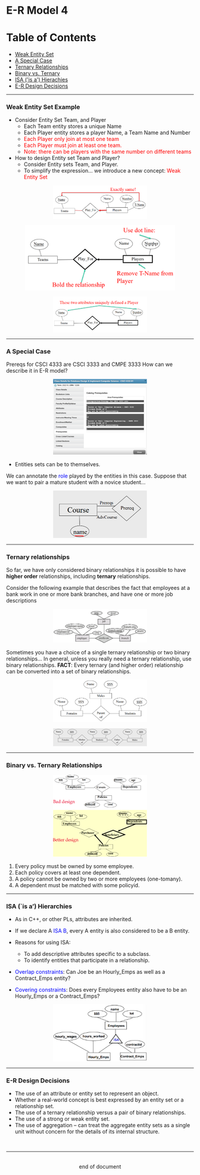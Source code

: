 # E-R Model 4
# Table of Contents
- [Weak Entity Set](#weak-entity-set-example)
- [A Special Case](#a-special-case)
- [Ternary Relationships](#ternary-relationships)
- [Binary vs. Ternary](#binary-vs-ternary-relationships)
- [ISA ('is a') Hierachies](#isa-is-a-hierarchies)
- [E-R Design Decisions](#e-r-design-decisions)
---
### Weak Entity Set Example
- Consider Entity Set Team, and Player
    - Each Team entity stores a unique Name
    - Each Player entity stores a player Name, a Team Name and Number
    - <span style="color:red">Each Player only join at most one team</span>
    - <span style="color:red">Each Player must join at least one team.</span>
    - <span style="color:red">Note: there can be players with the same number on different teams</span>
- How to design Entity set Team and Player?
    - Consider Entity sets Team, and Player.
    - To simplify the expression… we introduce a new concept: <span style="color:red">Weak Entity Set</span>
<div style="margin-left: auto; margin-right: auto; width: 50%">

![Weak Entity Set 1](Images\ERM4\ERM4_1.png) 
</div>
<div style="margin-left: auto; margin-right: auto; width: 80%">

![Weak Entity Set 2](Images\ERM4\ERM4_2.png) </div>
<div style="margin-left: auto; margin-right: auto; width: 50%">

![Weak Entity Set 3](Images\ERM4\ERM4_3.png) </div>

---
### A Special Case
Prereqs for CSCI 4333 are CSCI 3333 and CMPE 3333
How can we describe it in E-R model?
<div style="margin-left: auto; margin-right: auto; width: 50%">

![A Special Case 1](Images\ERM4\ERM4_4.png) </div>
- Entities sets can be to themselves.


We can annotate the <span style="color: blue">role</span> played by the entities in this case. Suppose that we want to pair a mature student with a novice student...
<div style="margin-left: auto; margin-right: auto; width: 50%">

![A Special Case 1](Images\ERM4\ERM4_5.png) </div>

---
### Ternary relationships
So far, we have only considered binary relationships 
it is possible to have **higher order** relationships, including **ternary** relationships.

Consider the following example that describes the fact that employees at a bank work in one or more bank branches, and have one or more job descriptions
<div style="margin-left: auto; margin-right: auto; width: 50%">

![Ternary Relationships 1](Images\ERM4\ERM4_6.png) </div>

Sometimes you have a choice of a single ternary relationship or two binary relationships… 
In general, unless you really need a ternary relationship, use binary relationships. **FACT**: Every ternary (and higher order) relationship can be converted into a set of binary relationships.
<div style="margin-left: auto; margin-right: auto; width: 50%"> 

![Ternary Relationships 1](Images\ERM4\ERM4_7.png) </div> 
<div style="margin-left: auto; margin-right: auto; width: 50%">

![Ternary Relationships 1](Images\ERM4\ERM4_8.png) </div>

---
### Binary vs. Ternary Relationships
<div style="margin-left: auto; margin-right: auto; width: 50%">

![Binary vs. Ternary 1](Images\ERM4\ERM4_9.png) </div>

1. Every policy must be owned by some employee.
2. Each policy covers at least one dependent.
3. A policy cannot be owned by two or more employees (one-tomany).
4. A dependent must be matched with some policyid.
---
### ISA (`is a’) Hierarchies
- As in C++, or other PLs, attributes are inherited.
- If we declare A <span style="color:blue">ISA B</span>, every A entity is also considered to be a B
entity. 

- Reasons for using ISA:
    - To add descriptive attributes specific to a subclass.
    - To identify entities that participate in a relationship.
- <span style="color:blue">Overlap constraints</span>: Can Joe be an Hourly_Emps as well as a Contract_Emps entity?
- <span style="color:blue">Covering constraints</span>: Does every Employees entity also have to be an Hourly_Emps or a Contract_Emps?
<div style="margin-left: auto; margin-right: auto; width: 50%">

![ISA Hierarchies 1](Images\ERM4\ERM4_10.png) </div>

---
### E-R Design Decisions
- The use of an attribute or entity set to represent an object.
- Whether a real-world concept is best expressed by an entity set or a relationship set.
- The use of a ternary relationship versus a pair of binary
relationships.
- The use of a strong or weak entity set.
- The use of aggregation – can treat the aggregate entity sets as a single unit without concern for the details of its internal structure.
<br>

---
<br>
<div style="display:relative; text-align: center;">end of document</div>